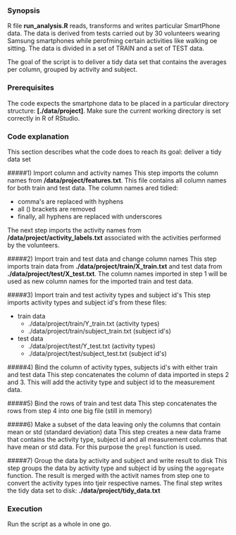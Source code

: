 ### Synopsis

R file **run_analysis.R** reads, transforms and writes particular SmartPhone data. The data is derived from tests carried out by 30 volunteers wearing Samsung smartphones while perofming certain activities like walking oe sitting. The data is divided in a set of TRAIN and a set of TEST data.

The goal of the script is to deliver a tidy data set that contains the averages per column, grouped by activity and subject.

### Prerequisites

The code expects the smartphone data to be placed in a particular directory structure: **[./data/project]**. Make sure the current working directory is set correctly in R of RStudio.

### Code explanation

This section describes what the code does to reach its goal: deliver a tidy data set

#####1) Import column and activity names
This step imports the column names from **/data/project/features.txt**. This file contains all column names for both train and test data. The column names ared tidied:
* comma's are replaced with hyphens
* all () brackets are removed
* finally, all hyphens are replaced with underscores

The next step imports the activity names from **/data/project/activity_labels.txt** associated with the activities performed by the volunteers.

#####2) Import train and test data and change column names
This step imports train data from **./data/project/train/X_train.txt** and test data from **./data/project/test/X_test.txt**. The column names imported in step 1 will be used as new column names for the imported train and test data.

#####3) Import train and test activity types and subject id's
This step imports activity types and subject id's from these files:

* train data
  - ./data/project/train/Y_train.txt (activity types)
  - ./data/project/train/subject_train.txt (subject id's)
* test data
  - ./data/project/test/Y_test.txt (activity types)
  - ./data/project/test/subject_test.txt (subject id's)

#####4) Bind the column of activity types, subjects id's with either train and test data
This step concatenates the column of data imported in steps 2 and 3. This will add the activity type and subject id to the measurement data.

#####5) Bind the rows of train and test data
This step concatenates the rows from step 4 into one big file (still in memory)

#####6) Make a subset of the data leaving only the columns that contain mean or std (standard deviation) data
This step creates a new data frame that contains the activity type, subject id and all measurement columns that have mean or std data. For this purpose the `grepl` function is used.

#####7) Group the data by activity and subject and write result to disk
This step groups the data by activity type and subject id by using the `aggregate` function. The result is merged with the activit names from step one to convert the activity types into tjeir respective names.
The final step writes the tidy data set to disk: **./data/project/tidy_data.txt**

### Execution
Run the script as a whole in one go.










